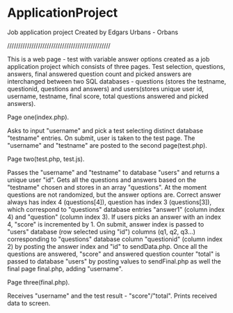 # ApplicationProject
Job application project
Created by Edgars Urbans - Orbans

///////////////////////////////////////////////

This is a web page - test with variable answer options created as a job application project which consists of three pages. Test selection, questions, answers, final answered question count and picked answers are interchanged between two SQL databases - questions (stores the testname, questionid, questions and answers) and users(stores unique user id, username, testname, final score, total questions answered and picked answers).


Page one(index.php).

Asks to input "username" and pick a test selecting distinct database "testname" entries. On submit, user is taken to the test page. The "username" and "testname" are posted to the second page(test.php).

Page two(test.php, test.js).

Passes the "username" and "testname" to database "users" and returns a unique user "id".
Gets all the questions and answers based on the "testname" chosen and stores in an array "questions". At the moment questions are not randomized, but the answer options are. Correct answer always has index 4 (questions[4]), question has index 3 (questions[3]), which correspond to "questions" database entries "answer1" (column index 4) and "question" (column index 3). If users picks an answer with an index 4, "score" is incremented by 1. On submit, answer index is passed to "users" database (row selected using "id") columns (q1, q2, q3...) corresponding to "questions" database column "questionid" (column index 2) by posting the answer index and "id" to sendData.php.
Once all the questions are answered, "score" and answered question counter "total" is passed to database "users" by posting values to sendFinal.php as well the final page final.php, adding "username".

Page three(final.php).

Receives "username" and the test result - "score"/"total". Prints received data to screen.
